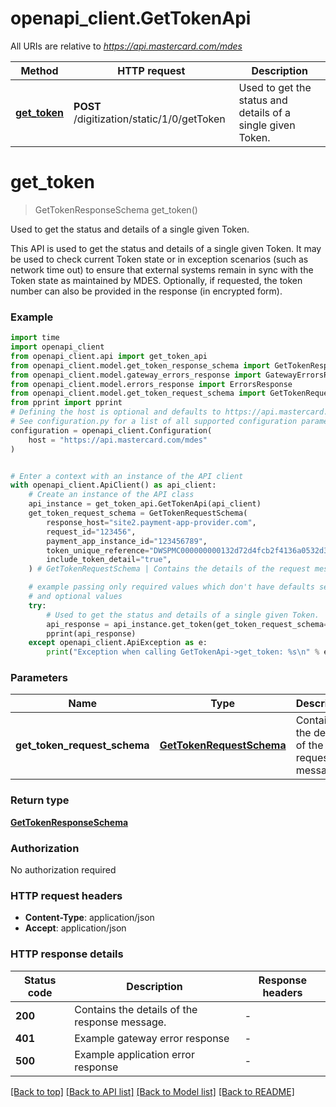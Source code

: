 # openapi_client.GetTokenApi

All URIs are relative to *https://api.mastercard.com/mdes*

Method | HTTP request | Description
------------- | ------------- | -------------
[**get_token**](GetTokenApi.md#get_token) | **POST** /digitization/static/1/0/getToken | Used to get the status and details of a single given Token.


# **get_token**
> GetTokenResponseSchema get_token()

Used to get the status and details of a single given Token.

This API is used to get the status and details of a single given Token. It may be used to check current Token state or in exception scenarios (such as network time out) to ensure that external systems remain in sync with the Token state as maintained by MDES. Optionally, if requested, the token number can also be provided in the response (in encrypted form). 

### Example

```python
import time
import openapi_client
from openapi_client.api import get_token_api
from openapi_client.model.get_token_response_schema import GetTokenResponseSchema
from openapi_client.model.gateway_errors_response import GatewayErrorsResponse
from openapi_client.model.errors_response import ErrorsResponse
from openapi_client.model.get_token_request_schema import GetTokenRequestSchema
from pprint import pprint
# Defining the host is optional and defaults to https://api.mastercard.com/mdes
# See configuration.py for a list of all supported configuration parameters.
configuration = openapi_client.Configuration(
    host = "https://api.mastercard.com/mdes"
)


# Enter a context with an instance of the API client
with openapi_client.ApiClient() as api_client:
    # Create an instance of the API class
    api_instance = get_token_api.GetTokenApi(api_client)
    get_token_request_schema = GetTokenRequestSchema(
        response_host="site2.payment-app-provider.com",
        request_id="123456",
        payment_app_instance_id="123456789",
        token_unique_reference="DWSPMC000000000132d72d4fcb2f4136a0532d3093ff1a45",
        include_token_detail="true",
    ) # GetTokenRequestSchema | Contains the details of the request message.  (optional)

    # example passing only required values which don't have defaults set
    # and optional values
    try:
        # Used to get the status and details of a single given Token.
        api_response = api_instance.get_token(get_token_request_schema=get_token_request_schema)
        pprint(api_response)
    except openapi_client.ApiException as e:
        print("Exception when calling GetTokenApi->get_token: %s\n" % e)
```


### Parameters

Name | Type | Description  | Notes
------------- | ------------- | ------------- | -------------
 **get_token_request_schema** | [**GetTokenRequestSchema**](GetTokenRequestSchema.md)| Contains the details of the request message.  | [optional]

### Return type

[**GetTokenResponseSchema**](GetTokenResponseSchema.md)

### Authorization

No authorization required

### HTTP request headers

 - **Content-Type**: application/json
 - **Accept**: application/json


### HTTP response details
| Status code | Description | Response headers |
|-------------|-------------|------------------|
**200** | Contains the details of the response message.  |  -  |
**401** | Example gateway error response  |  -  |
**500** | Example application error response  |  -  |

[[Back to top]](#) [[Back to API list]](../README.md#documentation-for-api-endpoints) [[Back to Model list]](../README.md#documentation-for-models) [[Back to README]](../README.md)

